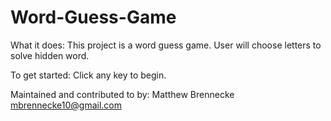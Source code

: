 # Word-Guess-Game

What it does: This project is a word guess game. User will choose letters to solve hidden word.

To get started: Click any key to begin.

Maintained and contributed to by: Matthew Brennecke mbrennecke10@gmail.com